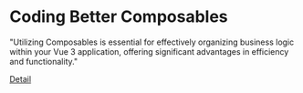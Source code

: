 # Coding Better Composables

"Utilizing Composables is essential for effectively organizing business logic within your Vue 3 application, offering significant advantages in efficiency and functionality." 

[Detail](https://eduitfree.com/courses/coding-better-composables)